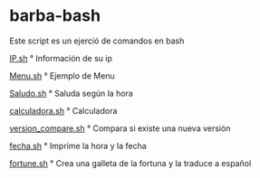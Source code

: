 # barba-bash
Este script  es un ejerció de comandos en bash

[IP.sh](IP.sh) ° Información de su ip

[Menu.sh](Menu.sh) ° Ejemplo de Menu

[Saludo.sh](Saludo.sh) ° Saluda según la hora 

[calculadora.sh](calculadora.sh) ° Calculadora

[version_compare.sh](version_compare.sh) ° Compara si existe una nueva versión


[fecha.sh](fecha.sh) ° Imprime la hora y la fecha

[fortune.sh](fortune.sh) ° Crea una galleta de la fortuna y la traduce a español
